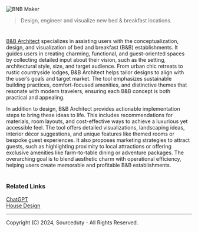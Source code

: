 ![BNB Maker](https://github.com/user-attachments/assets/8c1e365a-ca9d-4a67-be49-92270cf524a7)

> Design, engineer and visualize new bed & breakfast locations.
#

[B&B Architect](https://chatgpt.com/g/g-674cd41d36a0819187ee787d48b0d549-b-b-architect) specializes in assisting users with the conceptualization, design, and visualization of bed and breakfast (B&B) establishments. It guides users in creating charming, functional, and guest-oriented spaces by collecting detailed input about their vision, such as the setting, architectural style, size, and target audience. From urban chic retreats to rustic countryside lodges, B&B Architect helps tailor designs to align with the user’s goals and target market. The tool emphasizes sustainable building practices, comfort-focused amenities, and distinctive themes that resonate with modern travelers, ensuring each B&B concept is both practical and appealing.

In addition to design, B&B Architect provides actionable implementation steps to bring these ideas to life. This includes recommendations for materials, room layouts, and cost-effective ways to achieve a luxurious yet accessible feel. The tool offers detailed visualizations, landscaping ideas, interior décor suggestions, and unique features like themed rooms or bespoke guest experiences. It also proposes marketing strategies to attract guests, such as highlighting proximity to local attractions or offering exclusive amenities like farm-to-table dining or adventure packages. The overarching goal is to blend aesthetic charm with operational efficiency, helping users create memorable and profitable B&B establishments.

#
### Related Links

[ChatGPT](https://github.com/sourceduty/ChatGPT)
<br>
[House Design](https://github.com/sourceduty/House_Design)

***
Copyright (C) 2024, Sourceduty - All Rights Reserved.
